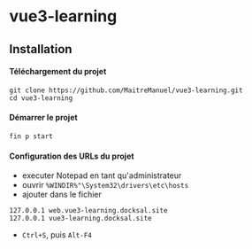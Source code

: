 # vue3-learning

## Installation

#### Téléchargement du projet

```
git clone https://github.com/MaitreManuel/vue3-learning.git
cd vue3-learning
```

#### Démarrer le projet

```
fin p start
```

#### Configuration des URLs du projet

- executer Notepad en tant qu'administrateur
- ouvrir `%WINDIR%"\System32\drivers\etc\hosts`
- ajouter dans le fichier

```
127.0.0.1 web.vue3-learning.docksal.site
127.0.0.1 vue3-learning.docksal.site
```

- `Ctrl+S`, puis `Alt-F4`